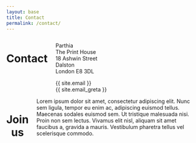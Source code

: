```yaml
---
layout: base
title: Contact
permalink: /contact/
---
```


<div class="columns">
    <header class="columns__left page-header">
        <div class="columns__wrap">
            <div class="columns__center">
                <h1 class="page-header__title">Contact</h1>
            </div>
        </div>
    </header>
    <article class="columns__right">
        <div class="page-content">
            <p>Parthia <br> The Print House <br> 18 Ashwin Street <br> Dalston <br> London E8 3DL</p>
            <p>{{ site.email }} <br> {{ site.email_greta }} </p>
        </div>
    </article>
</div>

<div class="columns">
    <header class="columns__right page-header">
        <div class="columns__wrap">
            <div class="columns__center">
                <h1 class="page-header__title">Join us</h1>
            </div>
        </div>
    </header>
    <article class="columns__left">
        <div class="columns__wrap page-content">
            <div class="columns__center">Lorem ipsum dolor sit amet, consectetur adipiscing elit. Nunc sem ligula, tempor eu enim ac, adipiscing euismod tellus. Maecenas sodales euismod sem. Ut tristique malesuada nisi. Proin non sem lectus. Vivamus elit nisl, aliquam sit amet faucibus a, gravida a mauris. Vestibulum pharetra tellus vel scelerisque commodo.</div>
        </div>
    </article>
</div>
